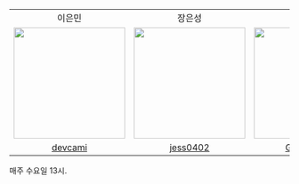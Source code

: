 <div align="center">
  <table>
    <tr>
      <td align="center">
        이은민
      </td>
      <td align="center">
        장은성
      </td>
      <td align="center">
        고두현
      </td>
      <td align="center">
        김용민
      </td>
      <td align="center">
        김정헌
      </td>
    </tr>
    <tr>
      <td align="center">
        <img src="https://user-images.githubusercontent.com/96560244/190463190-707c83ca-61ba-4ace-84f6-fd12508e9d0c.jpg" width="200px;" alt=""/>
      </td>
      <td align="center">
        <img src="https://user-images.githubusercontent.com/84800644/190462185-f8aed9f4-344f-4a4e-a4af-4349f0e12a1b.jpg" width="200px;" alt=""/>
      </td>
      <td align="center">
        <img src="https://user-images.githubusercontent.com/98273410/190466885-34e629d3-18f9-4deb-8040-69969884f1fb.jpg" width="200px;" alt=""/>
      </td>
      <td align="center">
        <img src="https://user-images.githubusercontent.com/81818730/190465851-21872dc2-4c45-4bec-88e7-44afd74f3847.jpg" width="200px;" alt=""/>
      </td>
      <td align="center">
        <img src="https://user-images.githubusercontent.com/98468721/190470341-3960eb0f-d224-4da5-a56b-abed3020284b.jpg" width="200px;" alt=""/>
      </td>
    </tr>
      <tr>
      <td align="center">
        <a href="https://github.com/devcami">
          devcami
        </a>
      </td>
      <td align="center">
        <a href="https://github.com/jess0402">
          jess0402
        </a>
      </td>
      <td align="center">
        <a href="https://github.com/Godoohyun">
          Godoohyun
        </a>
      </td>
      <td align="center">
        <a href="https://github.com/ymiru0324">
          ymiru0324
        </a>
      </td>
      <td align="center">
        <a href="https://github.com/heonnn">
          heonnn
        </a>
      </td>
    </tr>
  </table>
</div>
매주 수요일 13시.
